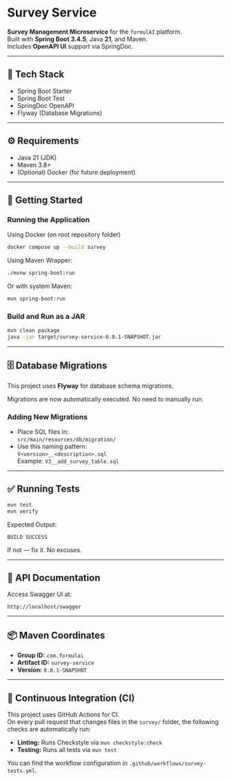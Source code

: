 
# Survey Service

**Survey Management Microservice** for the `formulAI` platform.  
Built with **Spring Boot 3.4.5**, Java **21**, and Maven.  
Includes **OpenAPI UI** support via SpringDoc.

---

## 🧱 Tech Stack

- Spring Boot Starter
- Spring Boot Test
- SpringDoc OpenAPI
- Flyway (Database Migrations)

---

## ⚙️ Requirements

- Java 21 (JDK)
- Maven 3.8+
- (Optional) Docker (for future deployment)

---

## 🚀 Getting Started

### Running the Application
Using Docker (on root repository folder)

```bash
docker compose up --build survey
```

Using Maven Wrapper:

```bash
./mvnw spring-boot:run
```

Or with system Maven:

```bash
mvn spring-boot:run
```

### Build and Run as a JAR

```bash
mvn clean package
java -jar target/survey-service-0.0.1-SNAPSHOT.jar
```

---

## 🗄️ Database Migrations

This project uses **Flyway** for database schema migrations.

Migrations are now automatically executed. No need to manually run.

### Adding New Migrations
- Place SQL files in:  
  `src/main/resources/db/migration/`
- Use this naming pattern:  
  `V<version>__<description>.sql`  
  Example: `V3__add_survey_table.sql`

---

## ✅ Running Tests

```bash
mvn test
mvn verify
```

Expected Output:

```text
BUILD SUCCESS
```

If not — fix it. No excuses.

---

## 📖 API Documentation

Access Swagger UI at:

```
http://localhost/swagger
```

---

## 📦 Maven Coordinates

- **Group ID:** `com.formulai`
- **Artifact ID:** `survey-service`
- **Version:** `0.0.1-SNAPSHOT`

---

## 🤖 Continuous Integration (CI)

This project uses GitHub Actions for CI.  
On every pull request that changes files in the `survey/` folder, the following checks are automatically run:

- **Linting:** Runs Checkstyle via `mvn checkstyle:check`
- **Testing:** Runs all tests via `mvn test`

You can find the workflow configuration in `.github/workflows/survey-tests.yml`.